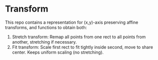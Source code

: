 # Transform

This repo contains a representation for (x,y)-axis preserving affine transforms, and functions to obtain both:

1) Stretch transform: Remap all points from one rect to all points from another, stretching if necessary.
2) Fit transform: Scale first rect to fit tightly inside second, move to share center. Keeps uniform scaling (no stretching).
